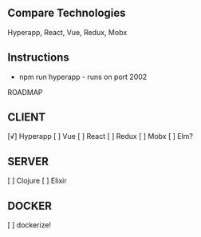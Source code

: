 Compare Technologies
---------------
Hyperapp, React, Vue, Redux, Mobx

Instructions
---------------

* npm run hyperapp - runs on port 2002

ROADMAP

CLIENT
---------------
[√] Hyperapp
[ ] Vue
[ ] React
[ ] Redux
[ ] Mobx
[ ] Elm?

SERVER
---------------
[ ] Clojure
[ ] Elixir

DOCKER
---------------
[ ] dockerize!

